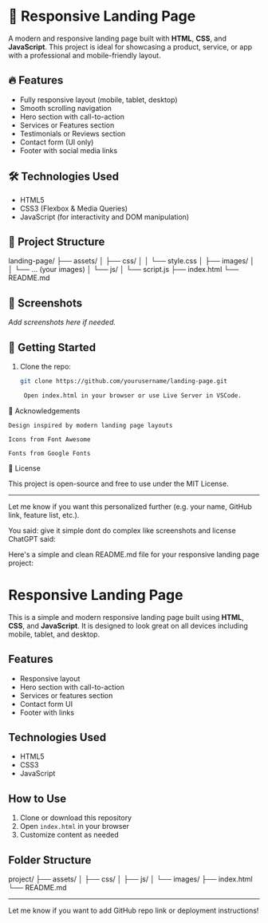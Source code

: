 # 🚀 Responsive Landing Page

A modern and responsive landing page built with **HTML**, **CSS**, and **JavaScript**. This project is ideal for showcasing a product, service, or app with a professional and mobile-friendly layout.

## 🔥 Features

- Fully responsive layout (mobile, tablet, desktop)
- Smooth scrolling navigation
- Hero section with call-to-action
- Services or Features section
- Testimonials or Reviews section
- Contact form (UI only)
- Footer with social media links

## 🛠️ Technologies Used

- HTML5
- CSS3 (Flexbox & Media Queries)
- JavaScript (for interactivity and DOM manipulation)

## 📂 Project Structure

landing-page/
├── assets/
│ ├── css/
│ │ └── style.css
│ ├── images/
│ │ └── ... (your images)
│ └── js/
│ └── script.js
├── index.html
└── README.md


## 📸 Screenshots

_Add screenshots here if needed._

## 🚀 Getting Started

1. Clone the repo:

   ```bash
   git clone https://github.com/yourusername/landing-page.git

    Open index.html in your browser or use Live Server in VSCode.

🙌 Acknowledgements

    Design inspired by modern landing page layouts

    Icons from Font Awesome

    Fonts from Google Fonts

📄 License

This project is open-source and free to use under the MIT License.


---

Let me know if you want this personalized further (e.g. your name, GitHub link, feature list, etc.).

You said:
give it simple dont do complex like screenshots and license
ChatGPT said:

Here's a simple and clean README.md file for your responsive landing page project:

# Responsive Landing Page

This is a simple and modern responsive landing page built using **HTML**, **CSS**, and **JavaScript**. It is designed to look great on all devices including mobile, tablet, and desktop.

## Features

- Responsive layout
- Hero section with call-to-action
- Services or features section
- Contact form UI
- Footer with links

## Technologies Used

- HTML5
- CSS3
- JavaScript

## How to Use

1. Clone or download this repository
2. Open `index.html` in your browser
3. Customize content as needed

## Folder Structure

project/
├── assets/
│ ├── css/
│ ├── js/
│ └── images/
├── index.html
└── README.md


---

Let me know if you want to add GitHub repo link or deployment instructions!
